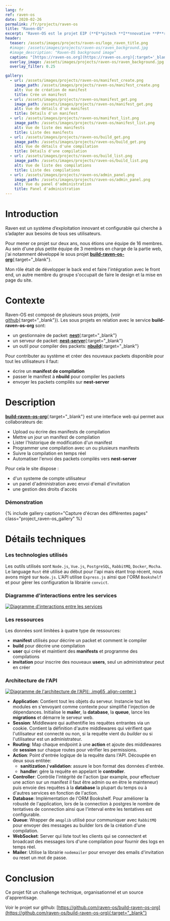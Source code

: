```yaml
---
lang: fr
ref: raven-os
date: 2020-02-26
permalink: /fr/projects/raven-os
title: "Raven-OS"
excerpt: "Raven-OS est le projet EIP (**E**pitech **I**nnovative **P**roject) auquel j'ai participé lors de mes dernières années d'études à Epitech"
header:
  teaser: /assets/images/projects/raven-os/logo_raven_title.png
  #image: /assets/images/projects/raven-os/raven_background.jpg
  #image_description: "Raven-OS background image"
  caption: "[https://raven-os.org](https://raven-os.org){:target='_blank'}"
  overlay_image: /assets/images/projects/raven-os/raven_background.jpg
  overlay_filter: 0.25

gallery:
  - url: /assets/images/projects/raven-os/manifest_create.png
    image_path: /assets/images/projects/raven-os/manifest_create.png
    alt: Vue de création de manifest
    title: Crée un manifest
  - url: /assets/images/projects/raven-os/manifest_get.png
    image_path: /assets/images/projects/raven-os/manifest_get.png
    alt: Vue de détails d'un manifest
    title: Détails d'un manifest
  - url: /assets/images/projects/raven-os/manifest_list.png
    image_path: /assets/images/projects/raven-os/manifest_list.png
    alt: Vue de liste des manifests
    title: Liste des manifests
  - url: /assets/images/projects/raven-os/build_get.png
    image_path: /assets/images/projects/raven-os/build_get.png
    alt: Vue de détails d'une compilation
    title: Détails d'une compilation
  - url: /assets/images/projects/raven-os/build_list.png
    image_path: /assets/images/projects/raven-os/build_list.png
    alt: Vue de liste des compilations
    title: Liste des compilations
  - url: /assets/images/projects/raven-os/admin_panel.png
    image_path: /assets/images/projects/raven-os/admin_panel.png
    alt: Vue du panel d'administration
    title: Panel d'administration
---
```

# Introduction

Raven est un système d’exploitation innovant et configurable qui cherche à s’adapter aux
besoins de tous ses utilisateurs.

Pour mener ce projet sur deux ans, nous étions une équipe de 16 membres. Au sein d'une plus petite équipe de 3 membres en charge de la partie web, j'ai notamment développé le sous projet [**build-raven-os-org**](https://github.com/raven-os/build-raven-os-org){:target="_blank"}.

Mon rôle était de développer le back end et faire l'intégration avec le front end, un autre membre du groupe s'occupait de faire le design et la mise en page du site.

# Contexte

Raven-OS est composé de plusieurs sous projets, (voir [github](https://github.com/raven-os){:target="_blank"}). Les sous projets en relation avec le service **build-raven-os-org** sont:

- un gestionnaire de packet: [**nest**](https://github.com/raven-os/nest){:target="_blank"}
- un serveur de packet: [**nest-server**](https://github.com/raven-os/nest-server){:target="_blank"}
- un outil pour compiler des packets: [**nbuild**](https://github.com/raven-os/nbuild){:target="_blank"}

Pour contributer au système et créer des nouveaux packets disponible pour tout les utilisateurs il faut:

- écrire un **manifest de compilation**
- passer le manifest à **nbuild** pour compiler les packets
- envoyer les packets compilés sur **nest-server**

# Description

[**build-raven-os-org**](https://github.com/raven-os/build-raven-os-org){:target="_blank"} est une interface web qui permet aux collaborateurs de:
  - Upload ou écrire des manifests de compilation
  - Mettre un jour un manifest de compilation
  - Lister l'historique de modification d'un manifest
  - Programmer une compilation avec un ou plusieurs manifests
  - Suivre la compilation en temps réel
  - Automatiser l'envoi des packets compilés vers **nest-server**


Pour cela le site dispose :
  - d'un systeme de compte utilisateur
  - un panel d'administration avec envoi d'email d'invitation
  - une gestion des droits d'accès

### Démonstration

{% include gallery caption="Capture d'écran des différentes pages" class="project_raven-os_gallery" %}

# Détails techniques

### Les technologies utilisés

Les outils utilisés sont `Node.js`, `Vue.js`, `PostgreSQL`, `RabbitMQ`, `Docker`, `Mocha`.
Le language `Rust` été utilisé au début pour l'api mais étant trop récent, nous avons migré sur `Node.js`.
L'API utilise `Express.js` ainsi que l'ORM `Bookshelf` et pour gérer les configuration la librairie `convict`.

### Diagramme d'interactions entre les services

[![Diagramme d'interactions entre les services](/assets/images/projects/raven-os/diagram_interactions.png "Diagramme d'interactions entre les services")](/assets/images/projects/raven-os/diagram_interactions.png "Diagramme d'interactions entre les services")

### Les ressources

Les données sont limitées à quatre type de ressources:

  - **manifest** utilisés pour décrire un packet et comment le compiler
  - **build** pour décrire une compilation
  - **user** qui crée et maintient des **manifests** et programme des compilations
  - **invitation** pour inscrire des nouveaux **users**, seul un administrateur peut en créer

### Architecture de l'API

[![Diagramme de l'architecture de l'API](/assets/images/projects/raven-os/diagram_api_architecture.png "Diagramme de l'architecture de l'API"){: .img65 .align-center }](/assets/images/projects/raven-os/diagram_api_architecture.png "Diagramme de l'architecture de l'API")

- **Application**: Contient tout les objets du serveur. Instancie tout les modules en s'envoyant comme contexte pour simplifié l'injection de dépendances. Initialise le **mailer**, la **database**, la **queue**, lance les **migrations** et démarre le serveur web.
- **Session**: Middleware qui authentifie les requêtes entrantes via un cookie. Contient la définition d'autre middlewares qui vérifient que l'utilisateur est connecté ou non, si la requête vient du *builder* ou si l'utilisateur est un administrateur.
- **Routing**: Map chaque endpoint à une **action** et ajoute des middlewares de **session** sur chaque routes pour vérifier les permissions.
- **Action**: Point d'entrée logique de la requête dans l'API. Découpée en deux sous entitée:
  - **sanitization / validation**: assure le bon format des données d'entrée.
  - **handler**: gére la requête en appelant le **controller**.
- **Controller**: Contrôle l'intégrité de l'action (par example, pour effectuer une action sur un manifest il faut être admin ou en être le mainteneur) puis envoie des requêtes à la **database** la plupart du temps ou à d'autres services en fonction de l'action.
- **Database**: Implémentation de l'ORM Bookshelf. Pour améliorer la robusté de l'application, lors de la connection à postgres le nombre de tentatives de connection ainsi que l'interval entre les tentatives est configurable.
- **Queue**: Wrapper de `amqplib` utilisé pour communiquer avec `RabbitMQ` pour envoyer des messages au builder lors de la création d'une compilation.
- **WebSocket**: Server qui liste tout les clients qui se connectent et broadcast des messages lors d'une compilation pour fournir des logs en temps réel.
- **Mailer**: Utilise la librairie `nodemailer` pour envoyer des emails d'invitation ou reset un mot de passe.

# Conclusion

Ce projet fût un challenge technique, organisationnel et un source d'apprentisage.

Voir le projet sur github: [https://github.com/raven-os/build-raven-os-org](https://github.com/raven-os/build-raven-os-org){:target="_blank"}
